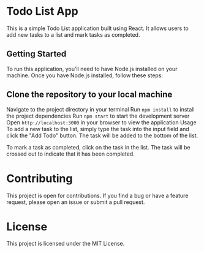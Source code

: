 # Todo List App
This is a simple Todo List application built using React. It allows users to add new tasks to a list and mark tasks as completed.

## Getting Started
To run this application, you'll need to have Node.js installed on your machine. Once you have Node.js installed, follow these steps:

## Clone the repository to your local machine
Navigate to the project directory in your terminal
Run `npm install` to install the project dependencies
Run `npm start` to start the development server
Open `http://localhost:3000` in your browser to view the application
Usage
To add a new task to the list, simply type the task into the input field and click the "Add Todo" button. The task will be added to the bottom of the list.

To mark a task as completed, click on the task in the list. The task will be crossed out to indicate that it has been completed.

# Contributing
This project is open for contributions. If you find a bug or have a feature request, please open an issue or submit a pull request.

# License
This project is licensed under the MIT License.
